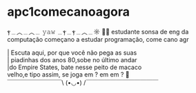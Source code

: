 # apc1comecanoagora
ⲯ﹍︿﹍︿﹍ 𝚢𝚊𝚠 ﹍ⲯ﹍ⲯ﹍︿﹍☼ 🤠🌵 
estudante sonsa de eng da computação começano a estudar programação, come cano agr

| Escuta aqui, por que você não pega as suas  
| piadinhas dos anos 80,sobe no último andar    
|do Empire States, bate nesse peito de macaco  
 velho,e tipo assim, se joga em ? em em ? 🤨                    
 ￣￣￣￣￣￣￣￣￣\ (•◡•) /￣￣￣￣￣￣￣￣￣￣￣￣

